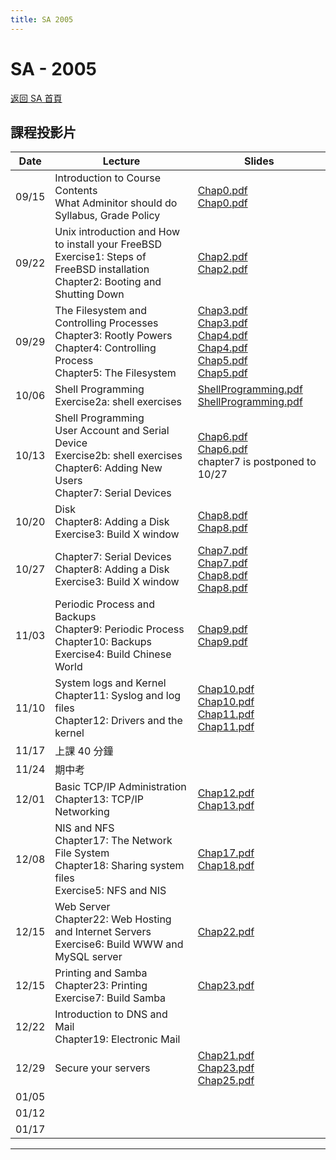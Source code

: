 ```yaml
---
title: SA 2005
---
```


# SA - 2005

[返回 SA 首頁](/sa/)

## 課程投影片

| Date | Lecture | Slides |
|---|---|---|
| 09/15 | Introduction to Course Contents<br>What Adminitor should do<br>Syllabus, Grade Policy | [Chap0.pdf](slide/Chap0.pdf)<br>[Chap0.pdf](slide/Chap0.pdf) |
| 09/22 | Unix introduction and How to install your FreeBSD<br>Exercise1: Steps of FreeBSD installation<br>Chapter2: Booting and Shutting Down | [Chap2.pdf](slide/Chap2.pdf)<br>[Chap2.pdf](slide/Chap2.pdf) |
| 09/29 | The Filesystem and Controlling Processes<br>Chapter3: Rootly Powers<br>Chapter4: Controlling Process<br>Chapter5: The Filesystem | [Chap3.pdf](slide/Chap3.pdf)<br>[Chap3.pdf](slide/Chap3.pdf)<br>[Chap4.pdf](slide/Chap4.pdf)<br>[Chap4.pdf](slide/Chap4.pdf)<br>[Chap5.pdf](slide/Chap5.pdf)<br>[Chap5.pdf](slide/Chap5.pdf) |
| 10/06 | Shell Programming<br>Exercise2a: shell exercises | [ShellProgramming.pdf](slide/ShellProgramming.pdf)<br>[ShellProgramming.pdf](slide/ShellProgramming.pdf) |
| 10/13 | Shell Programming<br>User Account and Serial Device<br>Exercise2b: shell exercises<br>Chapter6: Adding New Users<br>Chapter7: Serial Devices | [Chap6.pdf](slide/Chap6.pdf)<br>[Chap6.pdf](slide/Chap6.pdf)<br>chapter7 is postponed to 10/27 |
| 10/20 | Disk<br>Chapter8: Adding a Disk<br>Exercise3: Build X window | [Chap8.pdf](slide/Chap8.pdf)<br>[Chap8.pdf](slide/Chap8.pdf) |
| 10/27 | Chapter7: Serial Devices<br>Chapter8: Adding a Disk<br>Exercise3: Build X window | [Chap7.pdf](slide/Chap7.pdf)<br>[Chap7.pdf](slide/Chap7.pdf)<br>[Chap8.pdf](slide/Chap8.pdf)<br>[Chap8.pdf](slide/Chap8.pdf) |
| 11/03 | Periodic Process and Backups<br>Chapter9: Periodic Process<br>Chapter10: Backups<br>Exercise4: Build Chinese World | [Chap9.pdf](slide/Chap9.pdf)<br>[Chap9.pdf](slide/Chap9.pdf) |
| 11/10 | System logs and Kernel<br>Chapter11: Syslog and log files<br>Chapter12: Drivers and the kernel | [Chap10.pdf](slide/Chap10.pdf)<br>[Chap10.pdf](slide/Chap10.pdf)<br>[Chap11.pdf](slide/Chap11.pdf)<br>[Chap11.pdf](slide/Chap11.pdf) |
| 11/17 | 上課 40 分鐘 | |
| 11/24 | 期中考 | |
| 12/01 | Basic TCP/IP Administration<br>Chapter13: TCP/IP Networking | [Chap12.pdf](slide/Chap12.pdf)<br>[Chap13.pdf](slide/Chap13.pdf) |
| 12/08 | NIS and NFS<br>Chapter17: The Network File System<br>Chapter18: Sharing system files<br>Exercise5: NFS and NIS | [Chap17.pdf](slide/Chap17.pdf)<br>[Chap18.pdf](slide/Chap18.pdf) |
| 12/15 | Web Server<br>Chapter22: Web Hosting and Internet Servers<br>Exercise6: Build WWW and MySQL server | [Chap22.pdf](slide/Chap22.pdf) |
| 12/15 | Printing and Samba<br>Chapter23: Printing<br>Exercise7: Build Samba | [Chap23.pdf](slide/Chap23.pdf) |
| 12/22 | Introduction to DNS and Mail<br>Chapter19: Electronic Mail | |
| 12/29 | Secure your servers | [Chap21.pdf](slide/Chap21.pdf)<br>[Chap23.pdf](slide/Chap23.pdf)<br>[Chap25.pdf](slide/Chap25.pdf) |
| 01/05 | | |
| 01/12 | | |
| 01/17 | | |

---
